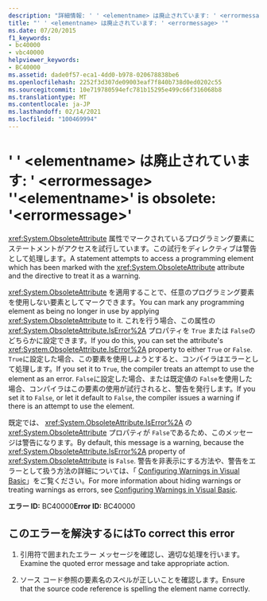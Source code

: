 ```yaml
---
description: "詳細情報: ' ' <elementname> は廃止されています: ' <errormessage> '"
title: "' ' <elementname> は廃止されています: ' <errormessage> '"
ms.date: 07/20/2015
f1_keywords:
- bc40000
- vbc40000
helpviewer_keywords:
- BC40000
ms.assetid: dade0f57-eca1-4dd0-b978-020678838be6
ms.openlocfilehash: 2252f3d307de09003eaf7f840b738d0ed0202c55
ms.sourcegitcommit: 10e719780594efc781b15295e499c66f316068b8
ms.translationtype: MT
ms.contentlocale: ja-JP
ms.lasthandoff: 02/14/2021
ms.locfileid: "100469994"
---
```

# <a name="elementname-is-obsolete-errormessage"></a><span data-ttu-id="c900c-103">' ' \<elementname> は廃止されています: ' \<errormessage> '</span><span class="sxs-lookup"><span data-stu-id="c900c-103">'\<elementname>' is obsolete: '\<errormessage>'</span></span>

<span data-ttu-id="c900c-104"><xref:System.ObsoleteAttribute> 属性でマークされているプログラミング要素にステートメントがアクセスを試行しています。この試行をディレクティブは警告として処理します。</span><span class="sxs-lookup"><span data-stu-id="c900c-104">A statement attempts to access a programming element which has been marked with the <xref:System.ObsoleteAttribute> attribute and the directive to treat it as a warning.</span></span>  
  
 <span data-ttu-id="c900c-105"><xref:System.ObsoleteAttribute> を適用することで、任意のプログラミング要素を使用しない要素としてマークできます。</span><span class="sxs-lookup"><span data-stu-id="c900c-105">You can mark any programming element as being no longer in use by applying <xref:System.ObsoleteAttribute> to it.</span></span> <span data-ttu-id="c900c-106">これを行う場合、この属性の <xref:System.ObsoleteAttribute.IsError%2A> プロパティを `True` または `False`のどちらかに設定できます。</span><span class="sxs-lookup"><span data-stu-id="c900c-106">If you do this, you can set the attribute's <xref:System.ObsoleteAttribute.IsError%2A> property to either `True` or `False`.</span></span> <span data-ttu-id="c900c-107">`True`に設定した場合、この要素を使用しようとすると、コンパイラはエラーとして処理します。</span><span class="sxs-lookup"><span data-stu-id="c900c-107">If you set it to `True`, the compiler treats an attempt to use the element as an error.</span></span> <span data-ttu-id="c900c-108">`False`に設定した場合、または既定値の `False`を使用した場合、コンパイラはこの要素の使用が試行されると、警告を発行します。</span><span class="sxs-lookup"><span data-stu-id="c900c-108">If you set it to `False`, or let it default to `False`, the compiler issues a warning if there is an attempt to use the element.</span></span>  
  
 <span data-ttu-id="c900c-109">既定では、 <xref:System.ObsoleteAttribute.IsError%2A> の <xref:System.ObsoleteAttribute> プロパティが `False`であるため、このメッセージは警告になります。</span><span class="sxs-lookup"><span data-stu-id="c900c-109">By default, this message is a warning, because the <xref:System.ObsoleteAttribute.IsError%2A> property of <xref:System.ObsoleteAttribute> is `False`.</span></span> <span data-ttu-id="c900c-110">警告を非表示にする方法や、警告をエラーとして扱う方法の詳細については、「 [Configuring Warnings in Visual Basic](/visualstudio/ide/configuring-warnings-in-visual-basic)」をご覧ください。</span><span class="sxs-lookup"><span data-stu-id="c900c-110">For more information about hiding warnings or treating warnings as errors, see [Configuring Warnings in Visual Basic](/visualstudio/ide/configuring-warnings-in-visual-basic).</span></span>  
  
 <span data-ttu-id="c900c-111">**エラー ID:** BC40000</span><span class="sxs-lookup"><span data-stu-id="c900c-111">**Error ID:** BC40000</span></span>  
  
## <a name="to-correct-this-error"></a><span data-ttu-id="c900c-112">このエラーを解決するには</span><span class="sxs-lookup"><span data-stu-id="c900c-112">To correct this error</span></span>  
  
1. <span data-ttu-id="c900c-113">引用符で囲まれたエラー メッセージを確認し、適切な処理を行います。</span><span class="sxs-lookup"><span data-stu-id="c900c-113">Examine the quoted error message and take appropriate action.</span></span>  
  
2. <span data-ttu-id="c900c-114">ソース コード参照の要素名のスペルが正しいことを確認します。</span><span class="sxs-lookup"><span data-stu-id="c900c-114">Ensure that the source code reference is spelling the element name correctly.</span></span>
